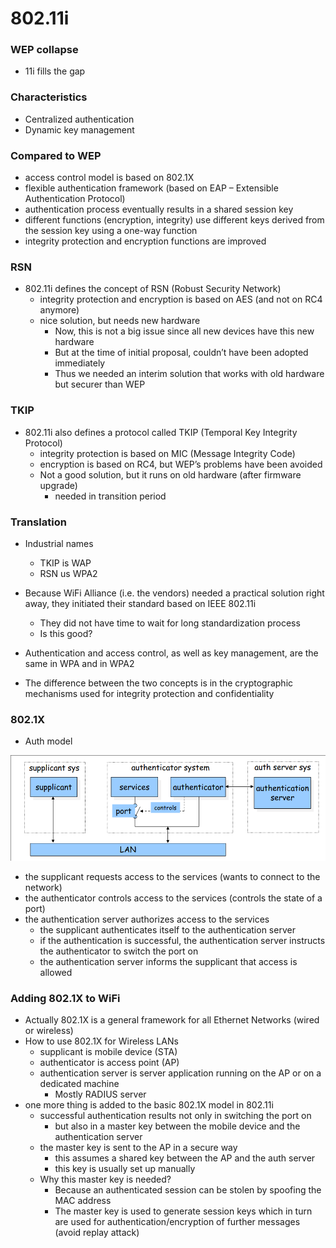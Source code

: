 
# 802.11i


### WEP collapse
- 11i fills the gap

### Characteristics
- Centralized authentication 
- Dynamic key management

### Compared to WEP
- access control model is based on 802.1X
- flexible authentication framework (based on EAP – Extensible Authentication Protocol)
- authentication process eventually results in a shared session key
- different functions (encryption, integrity) use different keys derived from the session key using a one-way function
- integrity protection and encryption functions are improved


### RSN
- 802.11i defines the concept of RSN (Robust Security Network)
    - integrity protection and encryption is based on AES (and not on RC4 anymore)
    - nice solution, but needs new hardware
        - Now, this is not a big issue since all new devices have this new hardware
        - But at the time of initial proposal, couldn’t have been adopted immediately
        - Thus we needed an interim solution that works with old hardware but securer than WEP

### TKIP
- 802.11i also defines a protocol called TKIP (Temporal Key Integrity Protocol)
    - integrity protection is based on MIC (Message Integrity Code)
    - encryption is based on RC4, but WEP’s problems have been avoided
    - Not a good solution, but it runs on old hardware (after firmware upgrade)
        - needed in transition period

### Translation
- Industrial names
    - TKIP is WAP
    - RSN us WPA2

- Because WiFi Alliance (i.e. the vendors) needed a practical solution right away, they initiated their standard based on IEEE 802.11i
    - They did not have time to wait for long standardization process
    - Is this good?
- Authentication and access control, as well as key management, are the same in WPA and in WPA2 
- The difference between the two concepts is in the cryptographic mechanisms used for integrity protection and confidentiality


### 802.1X
- Auth model

![auth](./auth.png)


- the supplicant requests access to the services (wants to connect to the network)
- the authenticator controls access to the services (controls the state of a port)
- the authentication server authorizes access to the services
    - the supplicant authenticates itself to the authentication server
    - if the authentication is successful, the authentication server instructs the authenticator to switch the port on
    - the authentication server informs the supplicant that access is allowed


### Adding 802.1X to WiFi
- Actually 802.1X is a general framework for all Ethernet Networks (wired or wireless)
- How to use 802.1X for Wireless LANs
    - supplicant is mobile device (STA)
    - authenticator is access point (AP)
    - authentication server is server application running on the AP or on a dedicated machine
        - Mostly RADIUS server
- one more thing is added to the basic 802.1X model in 802.11i
    - successful authentication results not only in switching the port on
        - but also in a master key between the mobile device and the authentication server
    - the master key is sent to the AP in a secure way
        - this assumes a shared key between the AP and the auth server
        - this key is usually set up manually
    - Why this master key is needed?
        - Because an authenticated session can be stolen by spoofing the MAC address
        - The master key is used to generate session keys which in turn are used for authentication/encryption of further messages (avoid replay attack)



